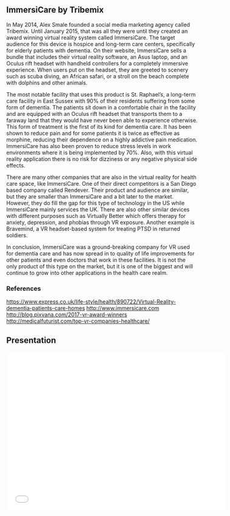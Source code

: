 ## ImmersiCare by Tribemix
  In May 2014, Alex Smale founded a social media marketing agency called Tribemix. Until January 2015, that was all they were until they created an award winning virtual reality system called ImmersiCare. The target audience for this device is hospice and long-term care centers, specifically for elderly patients with dementia. On their website, ImmersiCare sells a bundle that includes their virtual reality software, an Asus laptop, and an Oculus rift headset with handheld controllers for a completely immersive experience. When users put on the headset, they are greeted to scenery such as scuba diving, an African safari, or a stroll on the beach complete with dolphins and other animals.

  The most notable facility that uses this product is St. Raphael’s, a long-term care facility in East Sussex with 90% of their residents suffering from some form of dementia. The patients sit down in a comfortable chair in the facility and are equipped with an Oculus rift headset that transports them to a faraway land that they would have never been able to experience otherwise. This form of treatment is the first of its kind for dementia care. It has been shown to reduce pain and for some patients it is twice as effective as morphine, reducing their dependence on a highly addictive pain medication. ImmersiCare has also been proven to reduce stress levels in work environments where it is being implemented by 70%. Also, with this virtual reality application there is no risk for dizziness or any negative physical side effects.
  
  There are many other companies that are also in the virtual reality for health care space, like ImmersiCare. One of their direct competitors is a San Diego based company called Rendever. Their product and audience are similar, but they are smaller than ImmersiCare and a bit later to the market. However, they do fill the gap for this type of technology in the US while ImmersiCare mainly services the UK. There are also other similar devices with different purposes such as Virtually Better which offers therapy for anxiety, depression, and phobias through VR exposure. Another example is Bravemind, a VR headset-based system for treating PTSD in returned soldiers.

  In conclusion, ImmersiCare was a ground-breaking company for VR used for dementia care and has now spread in to quality of life improvements for other patients and even doctors that work in these facilities. It is not the only product of this type on the market, but it is one of the biggest and will continue to grow into other applications in the health care realm.

### References
https://www.express.co.uk/life-style/health/890722/Virtual-Reality-dementia-patients-care-homes
http://www.immersicare.com
http://blog.pixvana.com/2017-vr-award-winners 
http://medicalfuturist.com/top-vr-companies-healthcare/ 


## Presentation
<iframe src="//slides.com/megantaylor/tribemix/embed?style=light" width="576" height="420" scrolling="no" frameborder="0" webkitallowfullscreen mozallowfullscreen allowfullscreen></iframe>
